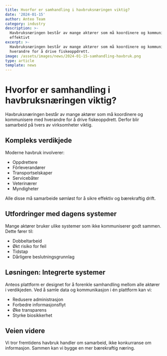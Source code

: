 ```yaml
---
title: Hvorfor er samhandling i havbruksnæringen viktig?
date: '2024-01-15'
author: Anteo Team
category: industry
description: >-
  Havbruksnæringen består av mange aktører som må koordinere og kommunisere
  effektivt
excerpt: >-
  Havbruksnæringen består av mange aktører som må koordinere og kommunisere med
  hverandre for å drive fiskeoppdrett.
image: /assets/images/news/2024-01-15-samhandling-havbruk.png
type: article
template: news
---
```

# Hvorfor er samhandling i havbruksnæringen viktig?

Havbruksnæringen består av mange aktører som må koordinere og kommunisere med hverandre for å drive fiskeoppdrett. Derfor blir samarbeid på tvers av virksomheter viktig.

## Kompleks verdikjede

Moderne havbruk involverer:
- Oppdrettere
- Fôrleverandører
- Transportselskaper
- Servicebåter
- Veterinærer
- Myndigheter

Alle disse må samarbeide sømløst for å sikre effektiv og bærekraftig drift.

## Utfordringer med dagens systemer

Mange aktører bruker ulike systemer som ikke kommuniserer godt sammen. Dette fører til:
- Dobbeltarbeid
- Økt risiko for feil
- Tidstap
- Dårligere beslutningsgrunnlag

## Løsningen: Integrerte systemer

Anteos plattform er designet for å forenkle samhandling mellom alle aktører i verdikjeden. Ved å samle data og kommunikasjon i én plattform kan vi:

- Redusere administrasjon
- Forbedre informasjonsflyt
- Øke transparens
- Styrke biosikkerhet

## Veien videre

Vi tror fremtidens havbruk handler om samarbeid, ikke konkurranse om informasjon. Sammen kan vi bygge en mer bærekraftig næring.
